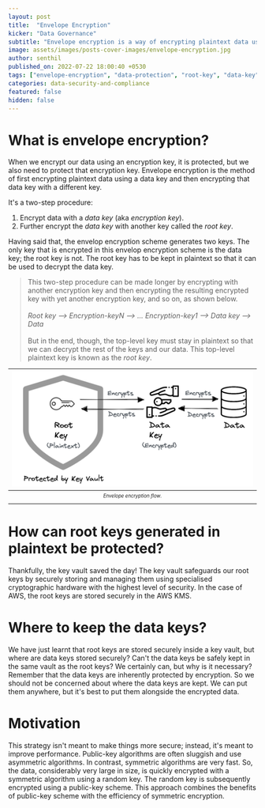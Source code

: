 ```yaml
---
layout: post
title:  "Envelope Encryption"
kicker: "Data Governance"
subtitle: "Envelope encryption is a way of encrypting plaintext data using a key and then encrypting that key using an another key. This strategy is intended not just to make things more secure but also to enhance performance."
image: assets/images/posts-cover-images/envelope-encryption.jpg
author: senthil
published_on: 2022-07-22 18:00:40 +0530
tags: ["envelope-encryption", "data-protection", "root-key", "data-key"]
categories: data-security-and-compliance
featured: false
hidden: false
---
```


# What is envelope encryption?
When we encrypt our data using an encryption key, it is protected, but we also need to protect that encryption key. Envelope encryption is the method of first encrypting plaintext data using a data key and then encrypting that data key with a different key.

It's a two-step procedure:

1. Encrypt data with a *data key* (aka *encryption key*).
2. Further encrypt the *data key* with another key called the *root key*.

Having said that, the envelop encryption scheme generates two keys. The only key that is encrypted in this envelop encryption scheme is the data key; the root key is not. The root key has to be kept in plaintext so that it can be used to decrypt the data key.

> This two-step procedure can be made longer by encrypting with another encryption key and then encrypting the resulting encrypted key with yet another encryption key, and so on, as shown below.<br><br>*Root key --> Encryption-keyN --> ... Encryption-key1 --> Data key --> Data*<br><br>But in the end, though, the top-level key must stay in plaintext so that we can decrypt the rest of the keys and our data. This top-level plaintext key is known as the *root key*.

|![Envelope encryption flow.](/assets/images/posts/envelope-encryption.png)|
|:-:|
|<sub><sup>*Envelope encryption flow.*</sup></sub>|

# How can root keys generated in plaintext be protected?
Thankfully, the key vault saved the day! The key vault safeguards our root keys by securely storing and managing them using specialised cryptographic hardware with the highest level of security. In the case of AWS, the root keys are stored securely in the AWS KMS.

# Where to keep the data keys?
We have just learnt that root keys are stored securely inside a key vault, but where are data keys stored securely? Can't the data keys be safely kept in the same vault as the root keys? We certainly can, but why is it necessary? Remember that the data keys are inherently protected by encryption. So we should not be concerned about where the data keys are kept. We can put them anywhere, but it's best to put them alongside the encrypted data.

# Motivation
This strategy isn't meant to make things more secure; instead, it's meant to improve performance. Public-key algorithms are often sluggish and use asymmetric algorithms. In contrast, symmetric algorithms are very fast. So, the data, considerably very large in size, is quickly encrypted with a symmetric algorithm using a random key. The random key is subsequently encrypted using a public-key scheme. This approach combines the benefits of public-key scheme with the efficiency of symmetric encryption.